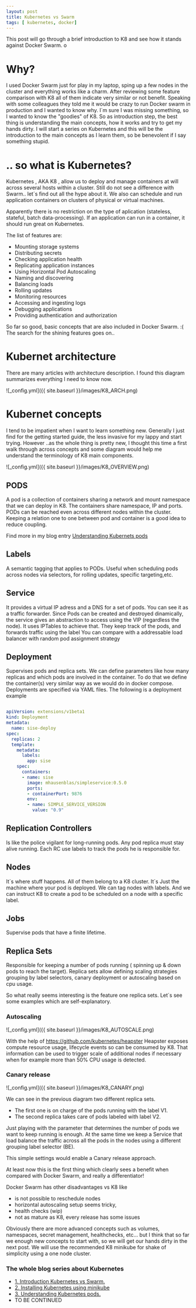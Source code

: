 ```yaml
---
layout: post
title: Kubernetes vs Swarm
tags: [ kubernetes, docker]
---
```


This post will go through a brief introduction to K8 and see how it stands against Docker Swarm.  o

#  Why?

I used Docker Swarm just for play in my laptop, sping up a few nodes in the cluster and everything works like a charm.
After reviewing some feature comparison with K8 all of them  indicate very similar or not benefit.
 Speaking with some colleagues they told me it would be crazy to run Docker swarm in production and I wanted to know why.
I´m sure I was missing something, so I wanted to know the "goodies" of K8. So as introduction step, the best thing is understanding the main concepts, how it works and try to get my hands dirty. I will start a series on Kubernetes and this will be the introduction to the main concepts as I learn them, so be benevolent if I say something stupid.

# .. so what is Kubernetes?

Kubernetes , AKA K8 , allow us to deploy and manage containers at will across several hosts within a cluster. Still do not see a difference with Swarm.. let´s find out all the hype about it. We also can schedule and run application containers on clusters of physical or virtual machines.

Apparently there is no restriction on the type of aplication (stateless, stateful, batch  data-processing). If an application can run in a container, it should run great on Kubernetes.

The list of features are:

+ Mounting storage systems
+ Distributing secrets
+ Checking application health
+ Replicating application instances
+ Using Horizontal Pod Autoscaling
+ Naming and discovering
+ Balancing loads
+ Rolling updates
+ Monitoring resources
+ Accessing and ingesting logs
+ Debugging applications
+ Providing authentication and authorization

So far so good, basic concepts that are also included in Docker Swarm. :(
The search for the shining features goes on..

# Kubernet architecture

There are many articles with architecture description. I found this diagram summarizes everything I need to know now.

![_config.yml]({{ site.baseurl }}/images/K8_ARCH.png)

# Kubernet concepts

I tend to be impatient when I want to learn something new. Generally I just find for the getting started guide, the less invasive for my lappy and start trying. However ..as the whole thing is pretty new, I thought this time a first walk through across concepts and some diagram  would help me understand the terminology of K8 main components.

![_config.yml]({{ site.baseurl }}/images/K8_OVERVIEW.png)

## PODS
A pod is a collection of containers sharing a network and mount namespace that we can deploy in K8.
The containers share namespace, IP and ports. PODs can be reached even across different nodes within the cluster.
Keeping a relation one to one between pod and container is a good idea to reduce coupling.

Find more in my blog entry [Understanding Kubernets pods][3]

## Labels
A semantic tagging that applies to PODs. Useful when scheduling pods across nodes via selectors, for rolling updates, specific targeting,etc.

## Service
It provides a virtual IP adress and a DNS for a set of pods.
You can see it as a traffic forwarder.  Since Pods can be created and destroyed dinamically, the service gives an abstraction to access using the VIP (regardless the node).
It uses IPTables  to achieve that. They keep track of the pods, and forwards traffic using the label
You can compare with a addressable load balancer with random pod assignment strategy

## Deployment
Supervises pods and replica sets. We can define parameters like how many replicas and which pods are involved in the container. To do that we define the container(s) very similar way as we would do in docker compose. Deployments are specified via YAML files.
The following is a deployment example

```yaml

apiVersion: extensions/v1beta1
kind: Deployment
metadata:
  name: sise-deploy
spec:
  replicas: 2
  template:
    metadata:
      labels:
        app: sise
    spec:
      containers:
      - name: sise
        image: mhausenblas/simpleservice:0.5.0
        ports:
        - containerPort: 9876
        env:
        - name: SIMPLE_SERVICE_VERSION
          value: "0.9"
```

## Replication Controllers
Is like the police vigilant for long-running pods. Any pod replica must stay alive running.
Each RC use labels to track the pods he is responsible for.

## Nodes
It´s where stuff happens. All of them belong to a K8 cluster. It´s Just the machine where your pod is deployed.
We can tag nodes with labels. And we can instruct K8 to create a pod to be scheduled on a node with a specific label.

## Jobs
Supervise pods that have a finite lifetime.

## Replica Sets
Responsible for keeping a number of pods running ( spinning up & down pods to reach the target).
Replica sets allow defining scaling strategies grouping by label selectors, canary deployment or autoscaling based on cpu usage.

So what really seems interesting is the feature one replica sets. Let´s see some examples which are self-explanatory.

### Autoscaling
![_config.yml]({{ site.baseurl }}/images/K8_AUTOSCALE.png)

With the help of https://github.com/kubernetes/heapster
Heapster exposes compute resource usage, lifecycle events so can be consumed by K8.
That information can be used to trigger scale of additional nodes if necessary when for example more than 50% CPU usage is detected.

### Canary release

![_config.yml]({{ site.baseurl }}/images/K8_CANARY.png)

We can see in the previous diagram  two different replica sets.
+ The first one is on charge of the pods running with the label V1.
+ The second replica takes care of pods labeled with label V2.

Just playing with the parameter that determines the number of pods we want to keep running is enough.
At the same time we keep a Service that load balance the traffic across all the pods in the nodes using a different grouping label selector (BE).

This simple settings would  enable a Canary release approach.

At least now this is the first thing which clearly sees a benefit when compared with Docker Swarm, and really a differentiator!

Docker Swarm has other disadvantages vs K8 like
+ is not possible to reschedule nodes
+ horizontal autoscaling setup seems tricky,
+ health checks (wip)
+ not as mature as K8, every release has some issues

Obviously there are more advanced concepts such as volumes, namespaces, secret management, healthchecks, etc... but I think that so far we enough new concepts to start with, so we will get our hands dirty in the next post. We will use the recommended K8 minikube for shake of simplicity using a one node cluster.

### The whole blog series about Kubernetes

+ [1. Introduction Kubernetes vs Swarm.][1]
+ [2. Installing Kubernetes using minikube][2]
+ [3. Understanding Kubernetes pods.][3]
+ TO BE CONTINUED

[1]: https://mfarache.github.io/mfarache/Introduction-Kubernetes-compared-Swarm/
[2]:https://mfarache.github.io/mfarache/Installing-Kubernetes-using-Minikube/
[3]:https://mfarache.github.io/mfarache/Understanding-Kubernetes-Pods/
